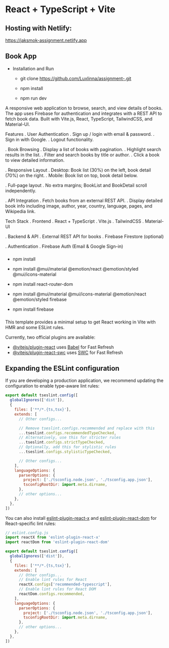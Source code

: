 # React + TypeScript + Vite

## Hosting with Netlify:
https://jaksmok-assignment.netlify.app


## Book App ##


- Installation and Run
  - git clone https://github.com/Luxlinna/assignment-.git
  - npm install

  - npm run dev


A responsive web application to browse, search, and view details of books. The app uses Firebase for authentication and integrates with a REST API to fetch book data. Built with Vite.js, React, TypeScript, TailwindCSS, and Material-UI.

Features
  . User Authentication
    . Sign up / login with email & password.
    . Sign in with Google.
    . Logout functionality.

  . Book Browsing
    . Display a list of books with pagination.
    . Highlight search results in the list.
    . Filter and search books by title or author.
    . Click a book to view detailed information.

  . Responsive Layout
    . Desktop: Book list (30%) on the left, book detail (70%) on the right.
    . Mobile: Book list on top, book detail below.

  . Full-page layout
    . No extra margins; BookList and BookDetail scroll independently.

  . API Integration
    . Fetch books from an external REST API.
    . Display detailed book info including image, author, year, country, language, pages, and Wikipedia link.


Tech Stack
  . Frontend
    . React + TypeScript
    . Vite.js
    . TailwindCSS 
    . Material-UI

  . Backend & API
    . External REST API for books
    . Firebase Firestore (optional)

  . Authentication
    . Firebase Auth (Email & Google Sign-in)


###
- npm install
- npm install @mui/material @emotion/react @emotion/styled @mui/icons-material
- npm install react-router-dom
- npm install @mui/material @mui/icons-material @emotion/react @emotion/styled firebase

- npm install firebase

###









This template provides a minimal setup to get React working in Vite with HMR and some ESLint rules.

Currently, two official plugins are available:

- [@vitejs/plugin-react](https://github.com/vitejs/vite-plugin-react/blob/main/packages/plugin-react) uses [Babel](https://babeljs.io/) for Fast Refresh
- [@vitejs/plugin-react-swc](https://github.com/vitejs/vite-plugin-react/blob/main/packages/plugin-react-swc) uses [SWC](https://swc.rs/) for Fast Refresh

## Expanding the ESLint configuration

If you are developing a production application, we recommend updating the configuration to enable type-aware lint rules:

```js
export default tseslint.config([
  globalIgnores(['dist']),
  {
    files: ['**/*.{ts,tsx}'],
    extends: [
      // Other configs...

      // Remove tseslint.configs.recommended and replace with this
      ...tseslint.configs.recommendedTypeChecked,
      // Alternatively, use this for stricter rules
      ...tseslint.configs.strictTypeChecked,
      // Optionally, add this for stylistic rules
      ...tseslint.configs.stylisticTypeChecked,

      // Other configs...
    ],
    languageOptions: {
      parserOptions: {
        project: ['./tsconfig.node.json', './tsconfig.app.json'],
        tsconfigRootDir: import.meta.dirname,
      },
      // other options...
    },
  },
])
```

You can also install [eslint-plugin-react-x](https://github.com/Rel1cx/eslint-react/tree/main/packages/plugins/eslint-plugin-react-x) and [eslint-plugin-react-dom](https://github.com/Rel1cx/eslint-react/tree/main/packages/plugins/eslint-plugin-react-dom) for React-specific lint rules:

```js
// eslint.config.js
import reactX from 'eslint-plugin-react-x'
import reactDom from 'eslint-plugin-react-dom'

export default tseslint.config([
  globalIgnores(['dist']),
  {
    files: ['**/*.{ts,tsx}'],
    extends: [
      // Other configs...
      // Enable lint rules for React
      reactX.configs['recommended-typescript'],
      // Enable lint rules for React DOM
      reactDom.configs.recommended,
    ],
    languageOptions: {
      parserOptions: {
        project: ['./tsconfig.node.json', './tsconfig.app.json'],
        tsconfigRootDir: import.meta.dirname,
      },
      // other options...
    },
  },
])
```
